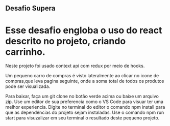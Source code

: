 ## Desafio Supera

# Esse desafio engloba o uso do react descrito no projeto, criando carrinho. 

Neste projeto foi usado context api com redux por meio de hooks.

Um pequeno carro de compras é visto lateralmente ao clicar no icone de compras,que leva pagina seguinte, onde a soma total de todos os produtos pode ser visualizada.

Para baixar, faça um git clone no botão verde acima ou baixe um arquivo zip. Use um editor de sua preferencia como o VS Code para visuar ter uma melhor experiencia. Digite no terminal do editor o comando npm install para que as dependências do projeto sejam instaladas. Use o comando npm run start para visuzalizar em seu terminal o resultado deste pequeno projeto.
